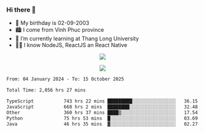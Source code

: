 ### Hi there 👋
- 🎂 My birthday is 02-09-2003
- 🏙️ I come from Vinh Phuc province
- 🌱 I’m currently learning at Thang Long University
- 🧑‍💻 I know NodeJS, ReactJS an React Native
<p align="center"><img src="https://github-readme-stats.vercel.app/api?username=tmquang0209&show_icons=true&theme=gradient"></p>
<p align="center"><img src="https://github-readme-stats.vercel.app/api/top-langs/?username=tmquang0209&hide=scss,css&langs_count=10"></p>
<!--START_SECTION:waka-->

```txt
From: 04 January 2024 - To: 15 October 2025

Total Time: 2,056 hrs 27 mins

TypeScript           743 hrs 22 mins █████████░░░░░░░░░░░░░░░░   36.15 %
JavaScript           668 hrs 2 mins  ████████░░░░░░░░░░░░░░░░░   32.48 %
Other                360 hrs 37 mins ████▒░░░░░░░░░░░░░░░░░░░░   17.54 %
Python               75 hrs 53 mins  █░░░░░░░░░░░░░░░░░░░░░░░░   03.69 %
Java                 46 hrs 35 mins  ▓░░░░░░░░░░░░░░░░░░░░░░░░   02.27 %
```

<!--END_SECTION:waka-->
